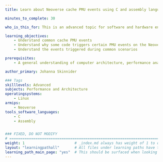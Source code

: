 ```yaml
---
title: Learn about Neoverse cache PMU events using C and assembly language

minutes_to_complete: 30

who_is_this_for: This is an advanced topic for software and hardware engineers who want to learn about the causes of common Neoverse cache PMU events.

learning_objectives: 
    - Understand common cache PMU events
    - Understand why some code triggers certain PMU events on the Neoverse N2 core
    - Understand the events triggered during common scenarios

prerequisites:
    - A general understanding of computer architecture, performance analysis, and the ability read Arm assembly code.

author_primary: Johanna Skinnider

### Tags
skilllevels: Advanced
subjects: Performance and Architecture
operatingsystems:
    - Linux
armips:
    - Neoverse
tools_software_languages:
    - C
    - Assembly


### FIXED, DO NOT MODIFY
# ================================================================================
weight: 1                       # _index.md always has weight of 1 to order correctly
layout: "learningpathall"       # All files under learning paths have this same wrapper
learning_path_main_page: "yes"  # This should be surfaced when looking for related content. Only set for _index.md of learning path content.
---
```

